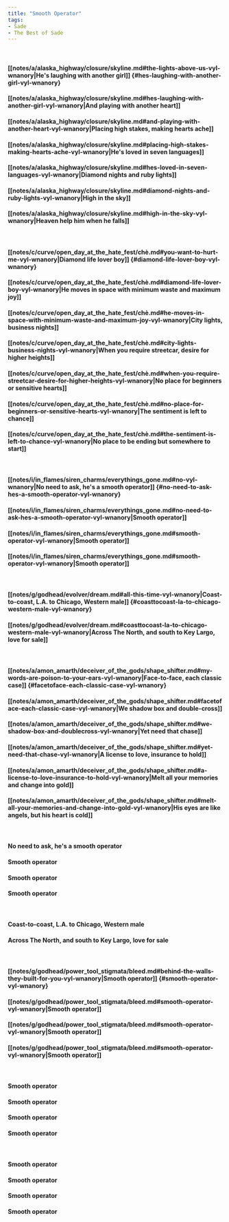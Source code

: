 ```yaml
---
title: "Smooth Operator"
tags:
- Sade
- The Best of Sade
---
```

&nbsp;
#### [[notes/a/alaska_highway/closure/skyline.md#the-lights-above-us-vyl-wnanory|He's laughing with another girl]] {#hes-laughing-with-another-girl-vyl-wnanory}
#### [[notes/a/alaska_highway/closure/skyline.md#hes-laughing-with-another-girl-vyl-wnanory|And playing with another heart]]
#### [[notes/a/alaska_highway/closure/skyline.md#and-playing-with-another-heart-vyl-wnanory|Placing high stakes, making hearts ache]]
#### [[notes/a/alaska_highway/closure/skyline.md#placing-high-stakes-making-hearts-ache-vyl-wnanory|He's loved in seven languages]]
#### [[notes/a/alaska_highway/closure/skyline.md#hes-loved-in-seven-languages-vyl-wnanory|Diamond nights and ruby lights]]
#### [[notes/a/alaska_highway/closure/skyline.md#diamond-nights-and-ruby-lights-vyl-wnanory|High in the sky]]
#### [[notes/a/alaska_highway/closure/skyline.md#high-in-the-sky-vyl-wnanory|Heaven help him when he falls]]
&nbsp;
#### [[notes/c/curve/open_day_at_the_hate_fest/chè.md#you-want-to-hurt-me-vyl-wnanory|Diamond life lover boy]] {#diamond-life-lover-boy-vyl-wnanory}
#### [[notes/c/curve/open_day_at_the_hate_fest/chè.md#diamond-life-lover-boy-vyl-wnanory|He moves in space with minimum waste and maximum joy]]
#### [[notes/c/curve/open_day_at_the_hate_fest/chè.md#he-moves-in-space-with-minimum-waste-and-maximum-joy-vyl-wnanory|City lights, business nights]]
#### [[notes/c/curve/open_day_at_the_hate_fest/chè.md#city-lights-business-nights-vyl-wnanory|When you require streetcar, desire for higher heights]]
#### [[notes/c/curve/open_day_at_the_hate_fest/chè.md#when-you-require-streetcar-desire-for-higher-heights-vyl-wnanory|No place for beginners or sensitive hearts]]
#### [[notes/c/curve/open_day_at_the_hate_fest/chè.md#no-place-for-beginners-or-sensitive-hearts-vyl-wnanory|The sentiment is left to chance]]
#### [[notes/c/curve/open_day_at_the_hate_fest/chè.md#the-sentiment-is-left-to-chance-vyl-wnanory|No place to be ending but somewhere to start]]
&nbsp;
#### [[notes/i/in_flames/siren_charms/everythings_gone.md#no-vyl-wnanory|No need to ask, he's a smooth operator]] {#no-need-to-ask-hes-a-smooth-operator-vyl-wnanory}
#### [[notes/i/in_flames/siren_charms/everythings_gone.md#no-need-to-ask-hes-a-smooth-operator-vyl-wnanory|Smooth operator]]
#### [[notes/i/in_flames/siren_charms/everythings_gone.md#smooth-operator-vyl-wnanory|Smooth operator]]
#### [[notes/i/in_flames/siren_charms/everythings_gone.md#smooth-operator-vyl-wnanory|Smooth operator]]
&nbsp;
#### [[notes/g/godhead/evolver/dream.md#all-this-time-vyl-wnanory|Coast-to-coast, L.A. to Chicago, Western male]] {#coasttocoast-la-to-chicago-western-male-vyl-wnanory}
#### [[notes/g/godhead/evolver/dream.md#coasttocoast-la-to-chicago-western-male-vyl-wnanory|Across The North, and south to Key Largo, love for sale]]
&nbsp;
#### [[notes/a/amon_amarth/deceiver_of_the_gods/shape_shifter.md#my-words-are-poison-to-your-ears-vyl-wnanory|Face-to-face, each classic case]] {#facetoface-each-classic-case-vyl-wnanory}
#### [[notes/a/amon_amarth/deceiver_of_the_gods/shape_shifter.md#facetoface-each-classic-case-vyl-wnanory|We shadow box and double-cross]]
#### [[notes/a/amon_amarth/deceiver_of_the_gods/shape_shifter.md#we-shadow-box-and-doublecross-vyl-wnanory|Yet need that chase]]
#### [[notes/a/amon_amarth/deceiver_of_the_gods/shape_shifter.md#yet-need-that-chase-vyl-wnanory|A license to love, insurance to hold]]
#### [[notes/a/amon_amarth/deceiver_of_the_gods/shape_shifter.md#a-license-to-love-insurance-to-hold-vyl-wnanory|Melt all your memories and change into gold]]
#### [[notes/a/amon_amarth/deceiver_of_the_gods/shape_shifter.md#melt-all-your-memories-and-change-into-gold-vyl-wnanory|His eyes are like angels, but his heart is cold]]
&nbsp;
#### No need to ask, he's a smooth operator
#### Smooth operator
#### Smooth operator
#### Smooth operator
&nbsp;
#### Coast-to-coast, L.A. to Chicago, Western male
#### Across The North, and south to Key Largo, love for sale
&nbsp;
#### [[notes/g/godhead/power_tool_stigmata/bleed.md#behind-the-walls-they-built-for-you-vyl-wnanory|Smooth operator]] {#smooth-operator-vyl-wnanory}
#### [[notes/g/godhead/power_tool_stigmata/bleed.md#smooth-operator-vyl-wnanory|Smooth operator]]
#### [[notes/g/godhead/power_tool_stigmata/bleed.md#smooth-operator-vyl-wnanory|Smooth operator]]
#### [[notes/g/godhead/power_tool_stigmata/bleed.md#smooth-operator-vyl-wnanory|Smooth operator]]
&nbsp;
#### Smooth operator
#### Smooth operator
#### Smooth operator
#### Smooth operator
&nbsp;
#### Smooth operator
#### Smooth operator
#### Smooth operator
#### Smooth operator
